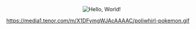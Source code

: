 <div align="center">
  <img src="https://media1.tenor.com/m/bGS2OhhN9tsAAAAC/hello-gojo-satoru.gif" alt="Hello, World!">
</div>

https://media1.tenor.com/m/X1DFymgWJAcAAAAC/poliwhirl-pokemon.gif
